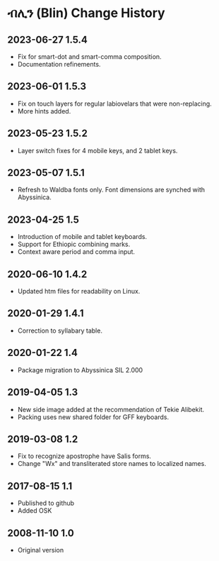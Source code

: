 # ብሊን (Blin) Change History

## 2023-06-27 1.5.4
* Fix for smart-dot and smart-comma composition.
* Documentation refinements.

## 2023-06-01 1.5.3
* Fix on touch layers for regular labiovelars that were non-replacing.
* More hints added.

## 2023-05-23 1.5.2
* Layer switch fixes for 4 mobile keys, and 2 tablet keys.

## 2023-05-07 1.5.1
* Refresh to Waldba fonts only. Font dimensions are synched with Abyssinica.

## 2023-04-25 1.5
* Introduction of mobile and tablet keyboards.
* Support for Ethiopic combining marks.
* Context aware period and comma input.

## 2020-06-10 1.4.2
* Updated htm files for readability on Linux.

## 2020-01-29 1.4.1
* Correction to syllabary table.

## 2020-01-22 1.4
* Package migration to Abyssinica SIL 2.000

## 2019-04-05 1.3
 * New side image added at the recommendation of Tekie Alibekit.
 * Packing uses new shared folder for GFF keyboards.
 
## 2019-03-08 1.2
* Fix to recognize apostrophe have Salis forms.
* Change "Wx" and transliterated store names to localized names.

## 2017-08-15 1.1
* Published to github
* Added OSK

## 2008-11-10 1.0
* Original version
